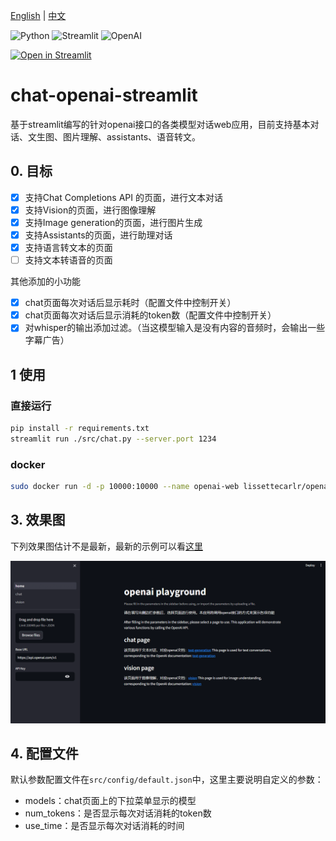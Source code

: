 [English](./README_EN.md) | [中文](./README.md)

![Python](https://img.shields.io/badge/Python-FFD43B?style=for-the-badge&logo=python&logoColor=blue)
![Streamlit](https://img.shields.io/badge/Streamlit-FF4B4B?style=for-the-badge&logo=Streamlit&logoColor=white)
![OpenAI](https://camo.githubusercontent.com/ea872adb9aba9cf6b4e976262f6d4b83b97972d0d5a7abccfde68eb2ae55325f/68747470733a2f2f696d672e736869656c64732e696f2f7374617469632f76313f7374796c653d666f722d7468652d6261646765266d6573736167653d4f70656e414926636f6c6f723d343132393931266c6f676f3d4f70656e4149266c6f676f436f6c6f723d464646464646266c6162656c3d)

[![Open in Streamlit](https://static.streamlit.io/badges/streamlit_badge_black_white.svg)](https://chat-openai-app.streamlit.app/)

# chat-openai-streamlit

基于streamlit编写的针对openai接口的各类模型对话web应用，目前支持基本对话、文生图、图片理解、assistants、语音转文。

## 0. 目标

- [x] 支持Chat Completions API 的页面，进行文本对话
- [x] 支持Vision的页面，进行图像理解
- [x] 支持Image generation的页面，进行图片生成
- [x] 支持Assistants的页面，进行助理对话
- [x] 支持语言转文本的页面
- [ ] 支持文本转语音的页面 

其他添加的小功能

- [x] chat页面每次对话后显示耗时（配置文件中控制开关）
- [x] chat页面每次对话后显示消耗的token数（配置文件中控制开关）
- [x] 对whisper的输出添加过滤。（当这模型输入是没有内容的音频时，会输出一些字幕广告）

## 1 使用

### 直接运行

```bash
pip install -r requirements.txt
streamlit run ./src/chat.py --server.port 1234
```

### docker
```bash
sudo docker run -d -p 10000:10000 --name openai-web lissettecarlr/openai-web-streamlit:v0.1
```

## 3. 效果图
下列效果图估计不是最新，最新的示例可以看[这里](https://chat-openai-app.streamlit.app/)

![1](./file/1.gif)


## 4. 配置文件

默认参数配置文件在`src/config/default.json`中，这里主要说明自定义的参数：
* models：chat页面上的下拉菜单显示的模型
* num_tokens：是否显示每次对话消耗的token数
* use_time：是否显示每次对话消耗的时间
